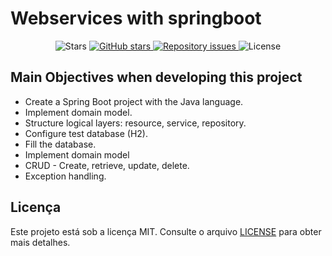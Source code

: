 <h1>
    Webservices with springboot
</h1>

<p align="center">
  <img alt="Stars" src="https://img.shields.io/github/stars/pedrodanieljardim/webservices-springboot">
    
  <a href="https://github.com/pedrodanieljardim/webservices-springboot">
    <img alt="GitHub stars" src="https://img.shields.io/github/stars/pedrodanieljardim/AirCnC">
  </a>

  <a href="https://github.com/pedrodanieljardim/webservices-springboot">
    <img alt="Repository issues" src="https://img.shields.io/github/issues/pedrodanieljardim/AirCnC">
  </a>

  <img alt="License" src="https://img.shields.io/badge/license-MIT-brightgreen">
</p>


## Main Objectives when developing this project

- Create a Spring Boot project with the Java language.
- Implement domain model.
- Structure logical layers: resource, service, repository.
- Configure test database (H2).
- Fill the database.
- Implement domain model
- CRUD - Create, retrieve, update, delete.
- Exception handling.


## Licença

Este projeto está sob a licença MIT. Consulte o arquivo [LICENSE](LICENSE) para obter mais detalhes.



